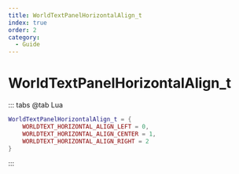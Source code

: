 ```yaml
---
title: WorldTextPanelHorizontalAlign_t
index: true
order: 2
category:
  - Guide
---
```


# WorldTextPanelHorizontalAlign_t
::: tabs
@tab Lua
```lua
WorldTextPanelHorizontalAlign_t = {
    WORLDTEXT_HORIZONTAL_ALIGN_LEFT = 0,
    WORLDTEXT_HORIZONTAL_ALIGN_CENTER = 1,
    WORLDTEXT_HORIZONTAL_ALIGN_RIGHT = 2
}
```
:::